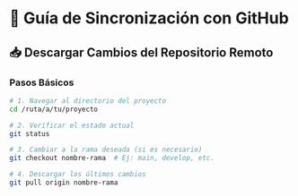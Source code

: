# 🔄 Guía de Sincronización con GitHub

## 📥 Descargar Cambios del Repositorio Remoto

### Pasos Básicos

```bash
# 1. Navegar al directorio del proyecto
cd /ruta/a/tu/proyecto

# 2. Verificar el estado actual
git status

# 3. Cambiar a la rama deseada (si es necesario)
git checkout nombre-rama  # Ej: main, develop, etc.

# 4. Descargar los últimos cambios
git pull origin nombre-rama
```

